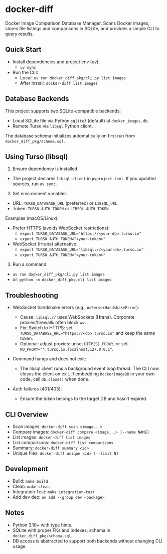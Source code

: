 docker-diff
===========

Docker Image Comparison Database Manager. Scans Docker images, stores file listings and comparisons in SQLite, and provides a simple CLI to query results.

Quick Start
-----------

- Install dependencies and project env (uv):
  - `uv sync`
- Run the CLI:
  - Local: `uv run docker_diff_pkg/cli.py list images`
  - After install: `docker-diff list images`

Database Backends
-----------------

This project supports two SQLite-compatible backends:

- Local SQLite file via Python `sqlite3` (default) at `docker_images.db`.
- Remote Turso via `libsql` Python client.

The database schema initializes automatically on first run from `docker_diff_pkg/schema.sql`.

Using Turso (libsql)
--------------------

1) Ensure dependency is installed
- The project declares `libsql-client` in `pyproject.toml`. If you updated sources, run `uv sync`.

2) Set environment variables
- URL: `TURSO_DATABASE_URL` (preferred) or `LIBSQL_URL`
- Token: `TURSO_AUTH_TOKEN` or `LIBSQL_AUTH_TOKEN`

Examples (macOS/Linux):
- Prefer HTTPS (avoids WebSocket restrictions):
  - `export TURSO_DATABASE_URL="https://<your-db>.turso.io"`
  - `export TURSO_AUTH_TOKEN="<your-token>"`
- WebSocket (Hrana) alternative:
  - `export TURSO_DATABASE_URL="libsql://<your-db>.turso.io"`
  - `export TURSO_AUTH_TOKEN="<your-token>"`

3) Run a command
- `uv run docker_diff_pkg/cli.py list images`
- or: `python -m docker_diff_pkg.cli list images`

Troubleshooting
---------------

- WebSocket handshake errors (e.g., `WsServerHandshakeError`):
  - Cause: `libsql://` uses WebSockets (Hrana). Corporate proxies/firewalls often block `wss`.
  - Fix: Switch to HTTPS: set `TURSO_DATABASE_URL="https://<db>.turso.io"` and keep the same token.
  - Optional: adjust proxies: unset `HTTP(S)_PROXY`, or set `NO_PROXY="*.turso.io,localhost,127.0.0.1"`.

- Command hangs and does not exit:
  - The libsql client runs a background event loop thread. The CLI now closes the client on exit. If embedding `DockerImageDB` in your own code, call `db.close()` when done.

- Auth failures (401/403):
  - Ensure the token belongs to the target DB and hasn’t expired.

CLI Overview
------------

- Scan images: `docker-diff scan <image...>`
- Compare images: `docker-diff compare <image...> [--name NAME]`
- List images: `docker-diff list images`
- List comparisons: `docker-diff list comparisons`
- Summary: `docker-diff summary <id>`
- Unique files: `docker-diff unique <id> [--limit N]`

Development
-----------

- Build: `make build`
- Clean: `make clean`
- Integration Test: `make integration-test`
- Add dev dep: `uv add --group dev <package>`

Notes
-----

- Python 3.10+ with type hints.
- SQLite with proper FKs and indexes; schema in `docker_diff_pkg/schema.sql`.
- DB access is abstracted to support both backends without changing CLI usage.
